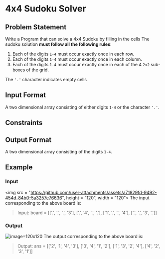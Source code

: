 # 4x4 Sudoku Solver
## Problem Statement
Write a Program that can solve a 4x4 Sudoku by filling in the cells
The sudoku solution **must follow all the following rules**:
1. Each of the digits `1-4` must occur exactly once in each row.
2. Each of the digits `1-4` must occur exactly once in each column.
3. Each of the digits `1-4` must occur exactly once in each of the 4 `2x2` sub-boxes of the grid.

The `'.'` character indicates empty cells

## Input Format
A two dimensional array consisting of either digits `1-4` or the character `'.'`.

## Constraints

## Output Format
A two dimensional array consisting of the digits `1-4`.

## Example
### Input
<img src = "https://github.com/user-attachments/assets/a71829fd-9492-454d-84b0-5a3257e76636", height = "120", width = "120"></img>
The input corresponding to the above board is:
> Input: board = [['.', '.', '.', '3'], ['.', '4', '.', '.'], ['1', '.', '.', '4'], ['.', '.', '3', '.']]

### Output
![image](https://github.com/user-attachments/assets/1da70e00-7386-4aa1-969f-76a72200d473)=120x120
The output corresponding to the above board is:
> Output: ans = [['2', '1', '4', '3'], ['3', '4', '1', '2'], ['1', '3', '2', '4'], ['4', '2', '3', '1']]


